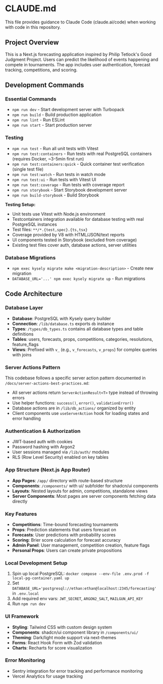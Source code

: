 # CLAUDE.md

This file provides guidance to Claude Code (claude.ai/code) when working with code in this repository.

## Project Overview

This is a Next.js forecasting application inspired by Philip Tetlock's Good Judgment Project. Users can predict the likelihood of events happening and compete in tournaments. The app includes user authentication, forecast tracking, competitions, and scoring.

## Development Commands

### Essential Commands

- `npm run dev` - Start development server with Turbopack
- `npm run build` - Build production application
- `npm run lint` - Run ESLint
- `npm run start` - Start production server

### Testing

- `npm run test` - Run all unit tests with Vitest
- `npm run test:containers` - Run tests with real PostgreSQL containers (requires Docker, ~3-5min first run)
- `npm run test:containers:quick` - Quick container test verification (single test file)
- `npm run test:watch` - Run tests in watch mode
- `npm run test:ui` - Run tests with Vitest UI
- `npm run test:coverage` - Run tests with coverage report
- `npm run storybook` - Start Storybook development server
- `npm run build-storybook` - Build Storybook

**Testing Setup:**

- Unit tests use Vitest with Node.js environment
- Testcontainers integration available for database testing with real PostgreSQL instances
- Test files: `**/*.{test,spec}.{ts,tsx}`
- Coverage provided by V8 with HTML/JSON/text reports
- UI components tested in Storybook (excluded from coverage)
- Existing test files cover auth, database actions, server utilities

### Database Migrations

- `npm exec kysely migrate make <migration-description>` - Create new migration
- `DATABASE_URL='...' npm exec kysely migrate up` - Run migrations

## Code Architecture

### Database Layer

- **Database**: PostgreSQL with Kysely query builder
- **Connection**: `/lib/database.ts` exports `db` instance
- **Types**: `/types/db_types.ts` contains all database types and table definitions
- **Tables**: users, forecasts, props, competitions, categories, resolutions, feature_flags
- **Views**: Prefixed with `v_` (e.g., `v_forecasts`, `v_props`) for complex queries with joins

### Server Actions Pattern

This codebase follows a specific server action pattern documented in `/docs/server-actions-best-practices.md`:

- All server actions return `ServerActionResult<T>` type instead of throwing errors
- Use helper functions: `success()`, `error()`, `validationError()`
- Database actions are in `/lib/db_actions/` organized by entity
- Client components use `useServerAction` hook for loading states and error handling

### Authentication & Authorization

- JWT-based auth with cookies
- Password hashing with Argon2
- User sessions managed via `/lib/auth/` modules
- RLS (Row Level Security) enabled on key tables

### App Structure (Next.js App Router)

- **App Pages**: `/app/` directory with route-based structure
- **Components**: `/components/` with ui/ subfolder for shadcn/ui components
- **Layouts**: Nested layouts for admin, competitions, standalone views
- **Server Components**: Most pages are server components fetching data directly

### Key Features

- **Competitions**: Time-bound forecasting tournaments
- **Props**: Prediction statements that users forecast on
- **Forecasts**: User predictions with probability scores
- **Scoring**: Brier score calculation for forecast accuracy
- **Admin Panel**: User management, competition creation, feature flags
- **Personal Props**: Users can create private propositions

### Local Development Setup

1. Spin up local PostgreSQL: `docker compose --env-file .env.prod -f local-pg-container.yaml up`
2. Set `DATABASE_URL='postgresql://ethan:ethan@localhost:2345/forecasting'` in `.env.local`
3. Add required env vars: `JWT_SECRET`, `ARGON2_SALT`, `MAILGUN_API_KEY`
4. Run `npm run dev`

### UI Framework

- **Styling**: Tailwind CSS with custom design system
- **Components**: shadcn/ui component library in `/components/ui/`
- **Theming**: Dark/light mode support via next-themes
- **Forms**: React Hook Form with Zod validation
- **Charts**: Recharts for score visualization

### Error Monitoring

- Sentry integration for error tracking and performance monitoring
- Vercel Analytics for usage tracking
